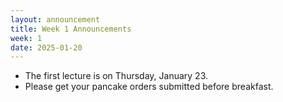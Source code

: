 ```yaml
---
layout: announcement
title: Week 1 Announcements
week: 1
date: 2025-01-20
---
```


- The first lecture is on Thursday, January 23.
- Please get your pancake orders submitted before breakfast.
